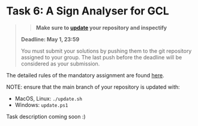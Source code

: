 # Task 6: A Sign Analyser for GCL

> > **Make sure to [update](#update-instructions) your repository and inspectify** 
>
> **Deadline: May 1, 23:59**
>
> You must submit your solutions by pushing them to the git repository assigned to your group.
> The last push before the deadline will be considered as your submission. 

The detailed rules of the mandatory assignment are found [here](README.md).

NOTE: ensure that the main branch of your repository is updated with:

- MacOS, Linux: `./update.sh`
- Windows: `update.ps1`

Task description coming soon :)